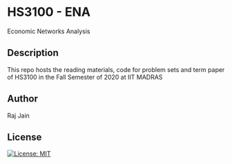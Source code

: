# HS3100 - ENA
Economic Networks Analysis

## Description
This repo hosts the reading materials, code for problem sets and term paper of HS3100 in the Fall Semester of 2020 at IIT MADRAS

## Author
Raj Jain

## License
[![License: MIT](https://img.shields.io/badge/License-MIT-yellow.svg)](https://opensource.org/licenses/MIT)

<meta name="google-site-verification" content="KUJO5KX5Oys8xauBUg3zfdYCbn40k8O-UTPdKo1Z4rg" />
